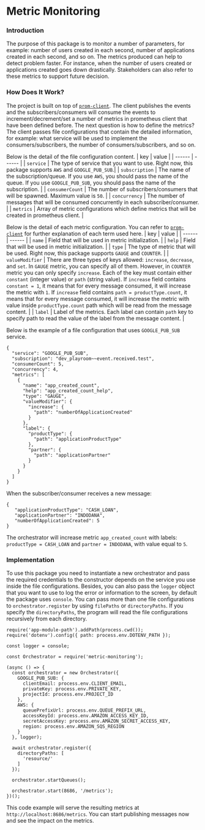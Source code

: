 # Metric Monitoring
### Introduction
The purpose of this package is to monitor a number of parameters, for example: number of users created in each second, number of applications created in each second, and so on. The metrics produced can help to detect problem faster. For instance, when the number of users created or applications created goes down drastically. Stakeholders can also refer to these metrics to support future decision. 

### How Does It Work?
The project is built on top of [`prom-client`](https://www.npmjs.com/package/prom-client). The client publishes the events and the subscribers/consumers will consume the events to increment/decrement/set a number of metrics in prometheus client that have been defined before. The next question is how to define the metrics? The client passes file configurations that contain the detailed information, for example: what service will be used to implement the consumers/subscribers, the number of consumers/subscribers, and so on.

Below is the detail of the file configuration content.
| key | value |
| ------ | ------ |
| `service` | The type of service that you want to use. Right now, this package supports `AWS` and `GOOGLE_PUB_SUB`.|
| `subscription` | The name of the subscription/queue. If you use `AWS`, you should pass the name of the queue. If you use `GOOGLE_PUB_SUB`, you should pass the name of the subscription.  |
| `consumerCount` | The number of subscribers/consumers that will be spawned. Maximum value is `50`. |
| `concurrency` | The number of messages that will be consumed concurrently in each subscriber/consumer. |
| `metrics` | Array of metric configurations which define metrics that will be created in prometheus client. |

Below is the detail of each metric configuration. You can refer to [`prom-client`](https://www.npmjs.com/package/prom-client) for further explanation of each term used here.
| key | value |
| ------ | ------ |
| `name` | Field that will be used in metric initialization.  |
| `help` | Field that will be used in metric initialization.  |
| `type` | The type of metric that will be used. Right now, this package supports `GAUGE` and `COUNTER`. |
| `valueModifier` | There are three types of keys allowed: `increase`, `decrease`, and `set`. In `GAUGE` metric, you can specify all of them. However, in `COUNTER` metric you can only specify `increase`. Each of the key must contain either `constant` (integer value) or `path` (string value). If `increase` field contains `constant = 1`, it means that for every message consumed, it will increase the metric with `1`. If `increase` field contains `path = productType.count`, it means that for every message consumed, it will increase the metric with value inside `productType.count` path which will be read from the message content. |
| `label` | Label of the metrics. Each label can contain `path` key to specify path to read the value of the label from the message content. |

Below is the example of a file configuration that uses `GOOGLE_PUB_SUB` service.

```
{
  "service": "GOOGLE_PUB_SUB",
  "subscription": "dev_playroom~~event.received.test",
  "consumerCount": 5,
  "concurrency": 4,
  "metrics": [
    {
      "name": "app_created_count",
      "help": "app_created_count_help",
      "type": "GAUGE",
      "valueModifier": {
        "increase": {
          "path": "numberOfApplicationCreated"
        }
      },
      "label": {
        "productType": {
          "path": "applicationProductType"
        },
        "partner": {
          "path": "applicationPartner"
        }
      }
    }
  ]
}
```

When the subscriber/consumer receives a new message:

```
{
   "applicationProductType": "CASH_LOAN",
   "applicationPartner": "INDODANA",
   "numberOfApplicationCreated": 5
}
```

The orchestrator will increase metric `app_created_count` with labels: `productType = CASH_LOAN` and `partner = INDODANA`, with value equal to `5`.

### Implementation
To use this package you need to instantiate a new orchestrator and pass the required credentials to the constructor depends on the service you use inside the file configurations. Besides, you can also pass the `logger` object that you want to use to log the error or information to the screen, by default the package uses `console`. You can pass more than one file configurations to `orchestrator.register` by using `filePaths` or `directoryPaths`. If you specify the `directoryPaths`, the program will read the file configurations recursively from each directory.

```
require('app-module-path').addPath(process.cwd());
require('dotenv').config({ path: process.env.DOTENV_PATH });

const logger = console;

const Orchestrator = require('metric-monitoring');

(async () => {
  const orchestrator = new Orchestrator({
    GOOGLE_PUB_SUB: {
      clientEmail: process.env.CLIENT_EMAIL,
      privateKey: process.env.PRIVATE_KEY,
      projectId: process.env.PROJECT_ID
    },
    AWS: {
      queuePrefixUrl: process.env.QUEUE_PREFIX_URL,
      accessKeyId: process.env.AMAZON_ACCESS_KEY_ID,
      secretAccessKey: process.env.AMAZON_SECRET_ACCESS_KEY,
      region: process.env.AMAZON_SQS_REGION
    }
  }, logger);

  await orchestrator.register({
    directoryPaths: [
      'resource/'
    ]
  });

  orchestrator.startQueues();

  orchestrator.start(8686, '/metrics');
})();
```

This code example will serve the resulting metrics at `http://localhost:8686/metrics`. You can start publishing messages now and see the impact on the metrics.
